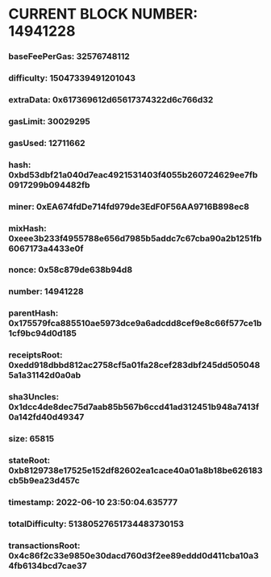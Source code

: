 # CURRENT BLOCK NUMBER: 14941228

### baseFeePerGas: 32576748112
### difficulty: 15047339491201043
### extraData: 0x617369612d65617374322d6c766d32
### gasLimit: 30029295
### gasUsed: 12711662
### hash: 0xbd53dbf21a040d7eac4921531403f4055b260724629ee7fb0917299b094482fb
### miner: 0xEA674fdDe714fd979de3EdF0F56AA9716B898ec8
### mixHash: 0xeee3b233f4955788e656d7985b5addc7c67cba90a2b1251fb6067173a4433e0f
### nonce: 0x58c879de638b94d8
### number: 14941228
### parentHash: 0x175579fca885510ae5973dce9a6adcdd8cef9e8c66f577ce1b1cf9bc94d0d185
### receiptsRoot: 0xedd918dbbd812ac2758cf5a01fa28cef283dbf245dd5050485a1a31142d0a0ab
### sha3Uncles: 0x1dcc4de8dec75d7aab85b567b6ccd41ad312451b948a7413f0a142fd40d49347
### size: 65815
### stateRoot: 0xb8129738e17525e152df82602ea1cace40a01a8b18be626183cb5b9ea23d457c
### timestamp: 2022-06-10 23:50:04.635777
### totalDifficulty: 51380527651734483730153
### transactionsRoot: 0x4c86f2c33e9850e30dacd760d3f2ee89eddd0d411cba10a34fb6134bcd7cae37

